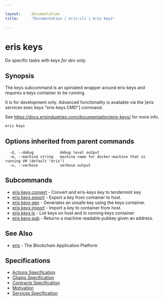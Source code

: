```yaml
---

layout:     documentation
title:      "Documentation | eris:cli | eris keys"

---
```


# eris keys

Do specific tasks with keys *for dev only*.

## Synopsis

The keys subcommand is an opiniated wrapper around
eris-keys and requires a keys container to be running.

It is for development only. Advanced functionality is available via
the [eris services exec keys "eris-keys CMD"] command.

See https://docs.erisindustries.com/documentation/eris-keys/ for more info.

```bash
eris keys
```

## Options inherited from parent commands

```
  -d, --debug            debug level output
  -m, --machine string   machine name for docker-machine that is running VM (default "eris")
  -v, --verbose          verbose output
```

## Subcommands

* [eris keys convert](https://docs.erisindustries.com/documentation/eris-cli/0.11.3/eris_keys_convert/)	 - Convert and eris-keys key to tendermint key
* [eris keys export](https://docs.erisindustries.com/documentation/eris-cli/0.11.3/eris_keys_export/)	 - Export a key from container to host.
* [eris keys gen](https://docs.erisindustries.com/documentation/eris-cli/0.11.3/eris_keys_gen/)	 - Generates an unsafe key using the keys container.
* [eris keys import](https://docs.erisindustries.com/documentation/eris-cli/0.11.3/eris_keys_import/)	 - Import a key to container from host.
* [eris keys ls](https://docs.erisindustries.com/documentation/eris-cli/0.11.3/eris_keys_ls/)	 - List keys on host and in running keys container
* [eris keys pub](https://docs.erisindustries.com/documentation/eris-cli/0.11.3/eris_keys_pub/)	 - Returns a machine readable pubkey given an address.

## See Also

* [eris](https://docs.erisindustries.com/documentation/eris-cli/0.11.3/eris/)	 - The Blockchain Application Platform

## Specifications

* [Actions Specification](https://docs.erisindustries.com/documentation/eris-cli/0.11.3/actions_specification/)
* [Chains Specification](https://docs.erisindustries.com/documentation/eris-cli/0.11.3/chains_specification/)
* [Contracts Specification](https://docs.erisindustries.com/documentation/eris-cli/0.11.3/contracts_specification/)
* [Motivation](https://docs.erisindustries.com/documentation/eris-cli/0.11.3/motivation/)
* [Services Specification](https://docs.erisindustries.com/documentation/eris-cli/0.11.3/services_specification/)

